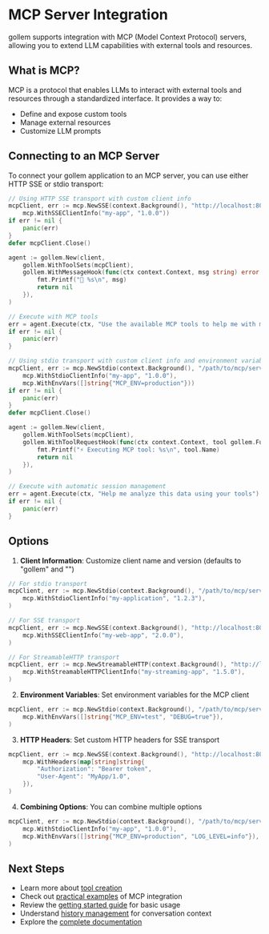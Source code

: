 # MCP Server Integration

gollem supports integration with MCP (Model Context Protocol) servers, allowing you to extend LLM capabilities with external tools and resources.

## What is MCP?

MCP is a protocol that enables LLMs to interact with external tools and resources through a standardized interface. It provides a way to:

- Define and expose custom tools
- Manage external resources
- Customize LLM prompts

## Connecting to an MCP Server

To connect your gollem application to an MCP server, you can use either HTTP SSE or stdio transport:

```go
// Using HTTP SSE transport with custom client info
mcpClient, err := mcp.NewSSE(context.Background(), "http://localhost:8080",
    mcp.WithSSEClientInfo("my-app", "1.0.0"))
if err != nil {
    panic(err)
}
defer mcpClient.Close()

agent := gollem.New(client,
    gollem.WithToolSets(mcpClient),
    gollem.WithMessageHook(func(ctx context.Context, msg string) error {
        fmt.Printf("🤖 %s\n", msg)
        return nil
    }),
)

// Execute with MCP tools
err = agent.Execute(ctx, "Use the available MCP tools to help me with my task")
if err != nil {
    panic(err)
}

// Using stdio transport with custom client info and environment variables
mcpClient, err := mcp.NewStdio(context.Background(), "/path/to/mcp/server", []string{"--arg1", "value1"},
    mcp.WithStdioClientInfo("my-app", "1.0.0"),
    mcp.WithEnvVars([]string{"MCP_ENV=production"}))
if err != nil {
    panic(err)
}
defer mcpClient.Close()

agent := gollem.New(client,
    gollem.WithToolSets(mcpClient),
    gollem.WithToolRequestHook(func(ctx context.Context, tool gollem.FunctionCall) error {
        fmt.Printf("⚡ Executing MCP tool: %s\n", tool.Name)
        return nil
    }),
)

// Execute with automatic session management
err = agent.Execute(ctx, "Help me analyze this data using your tools")
if err != nil {
    panic(err)
}
```

## Options

1. **Client Information**: Customize client name and version (defaults to "gollem" and "")
```go
// For stdio transport
mcpClient, err := mcp.NewStdio(context.Background(), "/path/to/mcp/server", []string{},
    mcp.WithStdioClientInfo("my-application", "1.2.3"),
)

// For SSE transport
mcpClient, err := mcp.NewSSE(context.Background(), "http://localhost:8080",
    mcp.WithSSEClientInfo("my-web-app", "2.0.0"),
)

// For StreamableHTTP transport
mcpClient, err := mcp.NewStreamableHTTP(context.Background(), "http://localhost:8080",
    mcp.WithStreamableHTTPClientInfo("my-streaming-app", "1.5.0"),
)
```

2. **Environment Variables**: Set environment variables for the MCP client
```go
mcpClient, err := mcp.NewStdio(context.Background(), "/path/to/mcp/server", []string{},
    mcp.WithEnvVars([]string{"MCP_ENV=test", "DEBUG=true"}),
)
```

3. **HTTP Headers**: Set custom HTTP headers for SSE transport
```go
mcpClient, err := mcp.NewSSE(context.Background(), "http://localhost:8080",
    mcp.WithHeaders(map[string]string{
        "Authorization": "Bearer token",
        "User-Agent": "MyApp/1.0",
    }),
)
```

4. **Combining Options**: You can combine multiple options
```go
mcpClient, err := mcp.NewStdio(context.Background(), "/path/to/mcp/server", []string{},
    mcp.WithStdioClientInfo("my-app", "1.0.0"),
    mcp.WithEnvVars([]string{"MCP_ENV=production", "LOG_LEVEL=info"}),
)
```

## Next Steps

- Learn more about [tool creation](tools.md)
- Check out [practical examples](examples.md) of MCP integration
- Review the [getting started guide](getting-started.md) for basic usage
- Understand [history management](history.md) for conversation context
- Explore the [complete documentation](README.md)